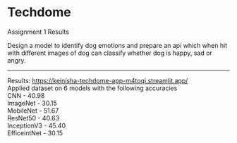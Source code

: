# Techdome
Assignment 1 Results

Design a model to identify dog emotions and prepare an api which when hit with different images of dog can classify whether dog is happy, sad or angry.

--------------
Results: https://keinisha-techdome-app-m4toqi.streamlit.app/
<br>Applied dataset on 6 models with the following accuracies
<br>CNN - 40.98
<br>ImageNet - 30.15
<br>MobileNet - 51.67
<br>ResNet50 - 40.63
<br>InceptionV3 - 45.40
<br>EfficeintNet - 30.15

